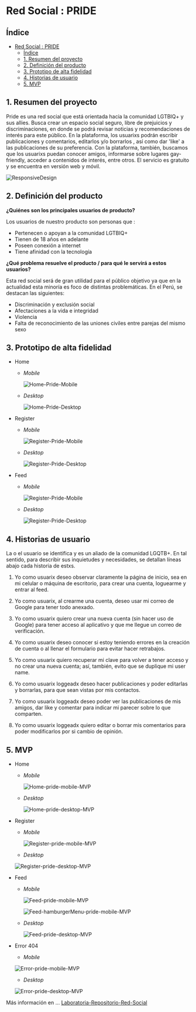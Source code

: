 # Red Social : PRIDE

## Índice

- [Red Social : PRIDE](#red-social--pride)
  - [Índice](#índice)
  - [1. Resumen del proyecto](#1-resumen-del-proyecto)
  - [2. Definición del producto](#2-definición-del-producto)
  - [3. Prototipo de alta fidelidad](#3-prototipo-de-alta-fidelidad)
  - [4. Historias de usuario](#4-historias-de-usuario)
  - [5. MVP](#5-mvp)


## 1. Resumen del proyecto

Pride es una red social que está orientada hacia la comunidad LGTBIQ+ y sus allies. Busca crear un espacio social seguro, libre de prejuicios y discriminaciones, en donde se podrá revisar noticias y recomendaciones de interés para este público. 
En la plataforma, los usuarixs podrán escribir publicaciones y comentarios, editarlos y/o borrarlos , así como dar 'like' a las publicaciones de su preferencia. Con la plataforma, también, buscamos que los usuarixs puedan conocer amigos, informarse sobre lugares gay-friendly, acceder a contenidos de interés, entre otros. El servicio es gratuito y se encuentra en versión web y móvil.


![ResponsiveDesign](https://user-images.githubusercontent.com/75852321/120943679-04388700-c6f6-11eb-8116-2695b9e6b3b5.png)

## 2. Definición del producto

**¿Quiénes son los principales usuarios de producto?**

 Los usuarios de nuestro producto son personas que :
 - Pertenecen o apoyan a la comunidad LGTBIQ+ 
 - Tienen de 18 años en adelante
 - Poseen conexión a internet
 - Tiene afinidad con la tecnología

**¿Qué problema resuelve el producto / para qué le servirá a estos usuarios?**

Esta red social será de gran utilidad para el público objetivo ya que en la actualidad esta minoría es foco de distintas problemáticas.
En el Perú, se destacan las siguientes:
- Discriminación y exclusión social
- Afectaciones a la vida e integridad
- Violencia
- Falta de reconocimiento de las uniones civiles entre parejas del mismo sexo

## 3. Prototipo de alta fidelidad

* Home
  - _Mobile_
  
    ![Home-Pride-Mobile](https://user-images.githubusercontent.com/75852321/120914285-cb9b9d80-c662-11eb-9b00-29b5bcc6106f.png)

  - _Desktop_

    ![Home-Pride-Desktop](https://user-images.githubusercontent.com/75852321/120914302-fab20f00-c662-11eb-8ca5-82317e66259a.png)

* Register

  - _Mobile_

    ![Register-Pride-Mobile](https://user-images.githubusercontent.com/75852321/120914340-3e0c7d80-c663-11eb-8e43-bdef67de31f5.png)

  - _Desktop_

    ![Register-Pride-Desktop](https://user-images.githubusercontent.com/75852321/120914374-917ecb80-c663-11eb-8076-2d172c188e35.png)

* Feed

  - _Mobile_

    ![Register-Pride-Mobile](https://user-images.githubusercontent.com/75852321/120914794-fa674300-c665-11eb-85cb-ff719e3aa754.png)

  - _Desktop_
    
    ![Register-Pride-Desktop](https://user-images.githubusercontent.com/75852321/121227954-c94b6600-c851-11eb-826c-87b430135b38.png)

## 4. Historias de usuario

La o el usuario se identifica y es un aliado de la comunidad LGQTB+. En tal sentido, para describir sus inquietudes y necesidades, se detallan líneas abajo cada historia de estxs.

  1. Yo como usuarix deseo observar claramente la página de inicio, sea en mi celular o máquina de escritorio, para crear una cuenta,  loguearme y entrar al feed.

  2. Yo como usuarix, al crearme una cuenta, deseo usar mi correo de Google para tener todo anexado.

  3. Yo como usuarix quiero crear una nueva cuenta (sin hacer uso de Google) para tener acceso al aplicativo y que me llegue un correo de verificación.

  4. Yo como usuarix deseo conocer si estoy teniendo errores en la creación de cuenta o al llenar el formulario para evitar hacer retrabajos.

  5. Yo como usuarix quiero recuperar mi clave para volver a tener acceso y no crear una nueva cuenta; así, también, evito que se duplique mi user name.

  6. Yo como usuarix loggeadx deseo hacer publicaciones y poder editarlas y borrarlas, para que sean vistas por mis contactos.

  7. Yo como usuarix loggeadx deseo poder ver las publicaciones de mis amigos, dar like y comentar para indicar mi parecer sobre lo que comparten.

  8. Yo como usuarix loggeadx quiero editar o borrar mis comentarios para poder modificarlos por si cambio de opinión.

## 5. MVP
* Home
  - _Mobile_
  
    ![Home-pride-mobile-MVP](https://user-images.githubusercontent.com/55217648/121100611-d455b600-c7bf-11eb-99cb-94d515d3c396.png)

  - _Desktop_ 
  
    ![Home-pride-desktop-MVP](https://user-images.githubusercontent.com/55217648/121100864-4f1ed100-c7c0-11eb-9dfd-1ad2ec5991c7.png)


* Register
  - _Mobile_

    ![Register-pride-mobile-MVP](https://user-images.githubusercontent.com/55217648/121101327-3ebb2600-c7c1-11eb-9d70-e2c494887dcd.png)

  - _Desktop_ 
  
  ![Register-pride-desktop-MVP](https://user-images.githubusercontent.com/55217648/121101127-d9673500-c7c0-11eb-9550-4dbfff00e121.png)


* Feed
  - _Mobile_
    
    ![Feed-pride-mobile-MVP](https://user-images.githubusercontent.com/55217648/121101816-2f88a800-c7c2-11eb-87e4-209083954297.png)

    ![Feed-hamburgerMenu-pride-mobile-MVP](https://user-images.githubusercontent.com/55217648/121101670-e89ab280-c7c1-11eb-9188-1d2d7ba6982a.png)

  - _Desktop_ 
    
    ![Feed-pride-desktop-MVP](https://user-images.githubusercontent.com/55217648/121101944-6eb6f900-c7c2-11eb-9266-3cba5157397e.png)

* Error 404
  - _Mobile_
  
  ![Error-pride-mobile-MVP](https://user-images.githubusercontent.com/55217648/121102618-a7a39d80-c7c3-11eb-886d-0f05b7280933.png)

  - _Desktop_ 
  
  ![Error-pride-desktop-MVP](https://user-images.githubusercontent.com/55217648/121102436-2ea44600-c7c3-11eb-8690-0d1a422a01c3.png)








Más información en ... [Laboratoria-Repositorio-Red-Social](https://github.com/Laboratoria/LIM014-social-network)